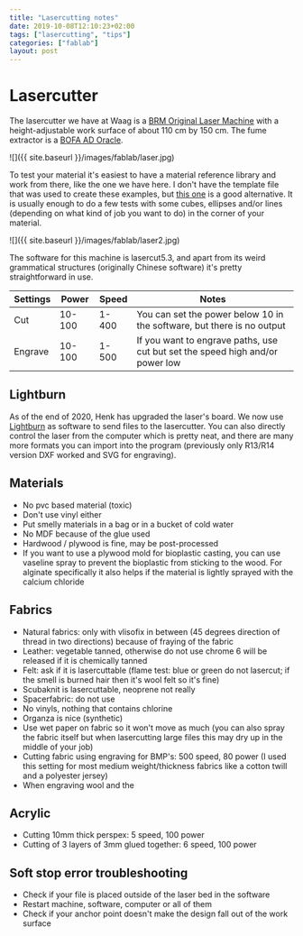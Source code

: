 ```yaml
---
title: "Lasercutting notes"
date: 2019-10-08T12:10:23+02:00
tags: ["lasercutting", "tips"]
categories: ["fablab"]
layout: post
---
```


# Lasercutter
The lasercutter we have at Waag is a [BRM Original Laser Machine](https://www.brmlasers.com/laser-machines/original-lasers/brm-100160/) with a height-adjustable work surface of about 110 cm by 150 cm. The fume extractor is a [BOFA AD Oracle](https://bofainternational.com/wp-content/uploads/pdf/datasheet/ad-oracle-1845.pdf).

![]({{ site.baseurl }}/images/fablab/laser.jpg)

To test your material it's easiest to have a material reference library and work from there, like the one we have here.  I don't have the template file that was used to create these examples, but [this one](https://www.thingiverse.com/thing:728579) is a good alternative. It is usually enough to do a few tests with some cubes, ellipses and/or lines (depending on what kind of job you want to do) in the corner of your material.

![]({{ site.baseurl }}/images/fablab/laser2.jpg)

The software for this machine is lasercut5.3, and apart from its weird grammatical structures (originally Chinese software) it's pretty straightforward in use. 

Settings | Power | Speed | Notes
--- | --- | --- | ---
Cut | 10-100 | 1-400 | You can set the power below 10 in the software, but there is no output
Engrave | 10-100 | 1-500 | If you want to engrave paths, use cut but set the speed high and/or power low 


## Lightburn
As of the end of 2020, Henk has upgraded the laser's board. We now use [Lightburn](https://lightburnsoftware.com/) as software to send files to the lasercutter. You can also directly control the laser from the computer which is pretty neat, and there are many more formats you can import into the program (previously only R13/R14 version DXF worked and SVG for engraving).

## Materials
- No pvc based material (toxic)
- Don't use vinyl either
- Put smelly materials in a bag or in a bucket of cold water
- No MDF because of the glue used
- Hardwood / plywood is fine, may be post-processed
- If you want to use a plywood mold for bioplastic casting, you can use vaseline spray to prevent the bioplastic from sticking to the wood. For alginate specifically it also helps if the material is lightly sprayed with the calcium chloride 

## Fabrics
- Natural fabrics: only with vlisofix in between (45 degrees direction of thread in two directions) because of fraying of the fabric
- Leather: vegetable tanned, otherwise do not use chrome 6 will be released if it is chemically tanned
- Felt: ask if it is lasercuttable (flame test: blue or green do not lasercut; if the smell is burned hair then it's wool felt so it's fine)
- Scubaknit is lasercuttable, neoprene not really
- Spacerfabric: do not use
- No vinyls, nothing that contains chlorine
- Organza is nice (synthetic)
- Use wet paper on fabric so it won't move as much (you can also spray the fabric itself but when lasercutting large files this may dry up in the middle of your job)
- Cutting fabric using engraving for BMP's: 500 speed, 80 power (I used this setting for most medium weight/thickness fabrics like a cotton twill and a polyester jersey)
- When engraving wool and the 

## Acrylic
- Cutting 10mm thick perspex: 5 speed, 100 power
- Cutting of 3 layers of 3mm glued together: 6 speed, 100 power

## Soft stop error troubleshooting
- Check if your file is placed outside of the laser bed in the software
- Restart machine, software, computer or all of them
- Check if your anchor point doesn't make the design fall out of the work surface

